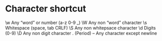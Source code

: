 # Character shortcut
\w Any “word” or number (a-z 0-9 _)
\W Any non “word” character
\s Whitespace (space, tab CRLF)
\S Any non whitepsace character
\d Digits (0-9)
\D Any non digit character
. (Period) – Any character except newline